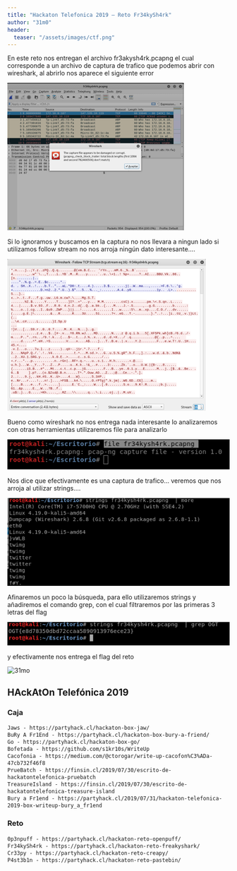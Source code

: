 ```yaml
---
title: "Hackaton Telefonica 2019 – Reto Fr34kySh4rk"
author: "31m0"
header: 
  teaser: "/assets/images/ctf.png"
---
```


En este reto nos entregan el archivo fr3akysh4rk.pcapng el cual corresponde a un archivo de captura de trafico que podemos abrir con wireshark, al abrirlo nos aparece el siguiente error

![Freaky Shark 1](/assets/images/post/2019/freaky1.png)

Si lo ignoramos y buscamos en la captura no nos llevara a ningun lado si utilizamos follow stream no nos arroja ningún dato interesante….

![Freaky Shark 2](/assets/images/post/2019/freaky2.png)

Bueno como wireshark no nos entrega nada interesante lo analizaremos con otras herramientas utilizaremos file para analizarlo

![Freaky Shark 3](/assets/images/post/2019/freaky3.png)

Nos dice que efectivamente es una captura de trafico… veremos que nos arroja al utilizar strings….

![Freaky Shark 4](/assets/images/post/2019/freaky4.png)

Afinaremos un poco la búsqueda, para ello utilizaremos strings y añadiremos el comando grep, con el cual filtraremos por las primeras 3 letras del flag

![Freaky Shark 5](/assets/images/post/2019/freaky5.png)

y efectivamente nos entrega el flag del reto

![31mo](https://www.hackthebox.com/badge/image/23069)

## HAckAtOn Telefónica 2019

### Caja

	Jaws - https://partyhack.cl/hackaton-box-jaw/
	BuRy A Fr1End - https://partyhack.cl/hackaton-box-bury-a-friend/
	Go - https://partyhack.cl/hackaton-box-go/
	Bofetada - https://github.com/s1kr10s/WriteUp
	Cacofonia - https://medium.com/@ctorogar/write-up-cacofon%C3%ADa-47cb732f46f8
	PrueBatch - https://finsin.cl/2019/07/30/escrito-de-hackatontelefonica-pruebatch
	TreasureIsland - https://finsin.cl/2019/07/30/escrito-de-hackatontelefonica-treasure-island
	Bury a Fr1end - https://partyhack.cl/2019/07/31/hackaton-telefonica-2019-box-writeup-bury_a_fr1end

### Reto

	0p3npuff - https://partyhack.cl/hackaton-reto-openpuff/
	Fr34kySh4rk - https://partyhack.cl/hackaton-reto-freakyshark/
	Cr33py - https://partyhack.cl/hackaton-reto-creapy/
	P4st3b1n - https://partyhack.cl/hackaton-reto-pastebin/